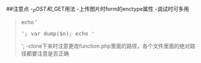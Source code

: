 ##注意点
-$_POST和$_GET用法
-上传图片时form的enctype属性
-调试时可多用
>echo '<pre>';
>var_dump($n);
>echo '</pre>';
-clone下来时注意更改function.php里面的路径，各个文件里面的绝对路径都要注意是否正确
